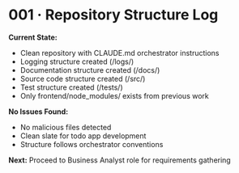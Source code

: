 # 001 · Repository Structure Log

**Current State:**
- Clean repository with CLAUDE.md orchestrator instructions
- Logging structure created (/logs/)
- Documentation structure created (/docs/)
- Source code structure created (/src/)
- Test structure created (/tests/)
- Only frontend/node_modules/ exists from previous work

**No Issues Found:**
- No malicious files detected
- Clean slate for todo app development
- Structure follows orchestrator conventions

**Next:** Proceed to Business Analyst role for requirements gathering